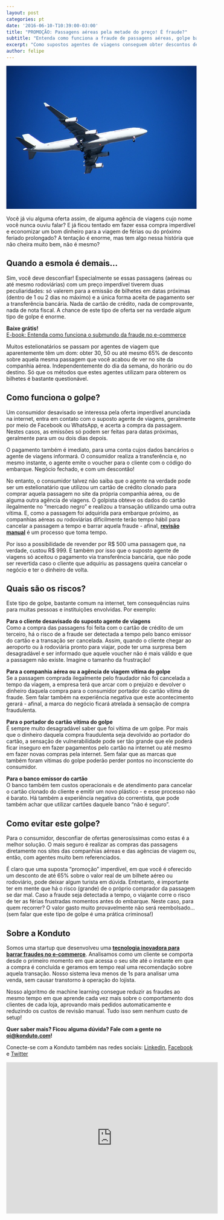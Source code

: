 ```yaml
---
layout: post
categories: pt
date: '2016-06-10-T10:39:00-03:00'
title: "PROMOÇÃO: Passagens aéreas pela metade do preço! É fraude?"
subtitle: "Entenda como funciona a fraude de passagens aéreas, golpe bastante comum no e-commerce atualmente"
excerpt: "Como supostos agentes de viagens conseguem obter descontos de até 65% sobre o valor de uma passagem?"
author: felipe
---
```


![banner-aereo](/images/160613-jet.jpg)

Você já viu alguma oferta assim, de alguma agência de viagens cujo nome você nunca ouviu falar? E já ficou tentado em fazer essa compra imperdível e economizar um bom dinheiro para a viagem de férias ou do próximo feriado prolongado?  A tentação é enorme, mas tem algo nessa história que não cheira muito bem, não é mesmo? 

## Quando a esmola é demais… 

Sim, você deve desconfiar! Especialmente se essas passagens (aéreas ou até mesmo rodoviárias) com um preço imperdível tiverem duas peculiaridades: só valerem para a emissão de bilhetes em datas próximas (dentro de 1 ou 2 dias no máximo) e a única forma aceita de pagamento ser a transferência bancária. Nada de cartão de crédito, nada de comprovante, nada de nota fiscal. A chance de este tipo de oferta ser na verdade algum tipo de golpe é enorme. 

**Baixe grátis!**   
[E-book: Entenda como funciona o submundo da fraude no e-commerce](http://ebooks.konduto.com/submundo-da-fraude?utm_source=konduto&utm_medium=blog&utm_campaign=conteudo-fraude-aereo)

Muitos estelionatários se passam por agentes de viagem que aparentemente têm um dom: obter 30, 50 ou até mesmo 65% de desconto sobre aquela mesma passagem que você acabou de ver no site da companhia aérea. Independentemente do dia da semana, do horário ou do destino. Só que os métodos que estes agentes utilizam para obterem os bilhetes é bastante questionável.

## Como funciona o golpe? 

Um consumidor desavisado se interessa pela oferta imperdível anunciada na internet, entra em contato com o suposto agente de viagens, geralmente por meio de Facebook ou WhatsApp, e acerta a compra da passagem. Nestes casos, as emissões só podem ser feitas para datas próximas, geralmente para um ou dois dias depois. 

O pagamento também é imediato, para uma conta cujos dados bancários o agente de viagens informará. O consumidor realiza a transferência e, no mesmo instante, o agente emite o voucher para o cliente com o código do embarque. Negócio fechado, e com um descontão! 

No entanto, o consumidor talvez não saiba que o agente na verdade pode ser um estelionatário que utilizou um cartão de crédito clonado para comprar aquela passagem no site da própria companhia aérea, ou de alguma outra agência de viagens. O golpista obteve os dados do cartão ilegalmente no “mercado negro” e realizou a transação utilizando uma outra vítima. E, como a passagem foi adquirida para embarque próximo, as companhias aéreas ou rodoviárias dificilmente terão tempo hábil para cancelar a passagem a tempo e barrar aquela fraude - afinal, **[revisão manual](https://blog.konduto.com/pt/2016/02/precisamos-falar-sobre-revisao-manual/?utm_source=konduto&utm_medium=blog&utm_campaign=conteudo-fraude-aereo)** é um processo que toma tempo. 

Por isso a possibilidade de revender por R$ 500 uma passagem que, na verdade, custou R$ 999. E também por isso que o suposto agente de viagens só aceitou o pagamento via transferência bancária, que não pode ser revertida caso o cliente que adquiriu as passagens queira cancelar o negócio e ter o dinheiro de volta. 

## Quais são os riscos?

Este tipo de golpe, bastante comum na internet, tem consequências ruins para muitas pessoas e instituições envolvidas. Por exemplo: 

**Para o cliente desavisado do suposto agente de viagens**  
Como a compra das passagens foi feita com o cartão de crédito de um terceiro, há o risco de a fraude ser detectada a tempo pelo banco emissor do cartão e a transação ser cancelada. Assim, quando o cliente chegar ao aeroporto ou à rodoviária pronto para viajar, pode ter uma surpresa bem desagradável e ser informado que aquele voucher não é mais válido e que a passagem não existe. Imagine o tamanho da frustração!

**Para a companhia aérea ou a agência de viagem vítima do golpe**  
Se a passagem comprada ilegalmente pelo fraudador não foi cancelada a tempo da viagem, a empresa terá que arcar com o prejuízo e devolver o dinheiro daquela compra para o consumidor portador do cartão vítima de fraude. Sem falar também na experiência negativa que este acontecimento gerará - afinal, a marca do negócio ficará atrelada à sensação de compra fraudulenta. 

**Para o portador do cartão vítima do golpe**  
É sempre muito desagradável saber que foi vítima de um golpe. Por mais que o dinheiro daquela compra fraudulenta seja devolvido ao portador do cartão, a sensação de vulnerabilidade pode ser tão grande que ele poderá ficar inseguro em fazer pagamentos pelo cartão na internet ou até mesmo em fazer novas compras pela internet. Sem falar que as marcas que também foram vítimas do golpe poderão perder pontos no inconsciente do consumidor. 

**Para o banco emissor do cartão**  
O banco também tem custos operacionais e de atendimento para cancelar o cartão clonado do cliente e emitir um novo plástico - e esse processo não é barato. Há também a experiência negativa do correntista, que pode também achar que utilizar cartões daquele banco “não é seguro”. 

## Como evitar este golpe?

Para o consumidor, desconfiar de ofertas generosíssimas como estas é a melhor solução. O mais seguro é realizar as compras das passagens diretamente nos sites das companhias aéreas e das agências de viagem ou, então, com agentes muito bem referenciados. 

É claro que uma suposta “promoção” imperdível, em que você é oferecido um desconto de até 65% sobre o valor real de um bilhete aéreo ou rodoviário, pode deixar algum turista em dúvida. Entretanto, é importante ter em mente que há o risco (grande) de o próprio comprador da passagem se dar mal. Caso a fraude seja detectada a tempo, o viajante corre o risco de ter as férias frustradas momentos antes do embarque. Neste caso, para quem recorrer? O valor gasto muito provavelmente não será reembolsado… (sem falar que este tipo de golpe é uma prática criminosa!)

## Sobre a Konduto

Somos uma startup que desenvolveu uma **[tecnologia inovadora para barrar fraudes no e-commerce](http://konduto.com/?utm_source=konduto&utm_medium=blog&utm_campaign=conteudo)**. Analisamos como um cliente se comporta desde o primeiro momento em que acessa o seu site até o instante em que a compra é concluída e geramos em tempo real uma recomendação sobre aquela transação. Nosso sistema leva menos de 1s para analisar uma venda, sem causar transtorno à operação do lojista.

Nosso algoritmo de machine learning consegue reduzir as fraudes ao mesmo tempo em que aprende cada vez mais sobre o comportamento dos clientes de cada loja, aprovando mais pedidos automaticamente e reduzindo os custos de revisão manual. Tudo isso sem nenhum custo de setup!

**Quer saber mais? Ficou alguma dúvida? Fale com a gente no [oi@konduto.com](mailto:oi@konduto.com)!**	 

Conecte-se com a Konduto também nas redes sociais: [Linkedin](https://www.linkedin.com/company/konduto), [Facebook](https://www.facebook.com/konduto) e [Twitter](https://twitter.com/KondutoBR)  

<iframe src="https://www.facebook.com/plugins/video.php?href=https%3A%2F%2Fwww.facebook.com%2Fkonduto%2Fvideos%2F613187352119217%2F&show_text=1&width=560" width="560" height="400" style="border:none;overflow:hidden" scrolling="no" frameborder="0" allowTransparency="true"></iframe>